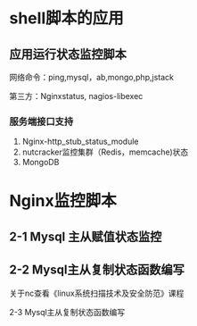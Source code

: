 # shell脚本的应用



## 应用运行状态监控脚本



网络命令：ping,mysql，ab,mongo,php,jstack

第三方：Nginxstatus, nagios-libexec



### 服务端接口支持

1. Nginx-http_stub_status_module
2. nutcracker监控集群（Redis，memcache)状态
3. MongoDB



# Nginx监控脚本





## 2-1 Mysql 主从赋值状态监控





## 2-2 Mysql主从复制状态函数编写

关于nc查看《linux系统扫描技术及安全防范》课程



2-3 Mysql主从复制状态函数编写

